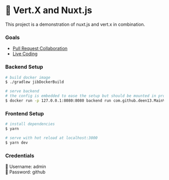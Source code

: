 # :bullettrain_side: Vert.X and Nuxt.js

This project is a demonstration of nuxt.js and vert.x in combination.

### Goals
- [Pull Request Collaboration](https://github.com/nuxt-community/auth-module/pull/361)
- [Live Coding](https://docs.google.com/presentation/d/15aMY8K4o9OtPjzwQw8lvP6Y628AETMjLxz0l52cC8c0/edit?usp=sharing)

### Backend Setup
```bash
# build docker image
$ ./gradlew jibDockerBuild

# serve backend
# the config is embedded to ease the setup but should be mounted in production builds
$ docker run -p 127.0.0.1:8080:8080 backend run com.github.deen13.MainVerticle -conf /app/resources/config.json
```

### Frontend Setup
```bash
# install dependencies
$ yarn

# serve with hot reload at localhost:3000
$ yarn dev
```

### Credentials
:woman: Username: admin </br>
:key: Password: github
